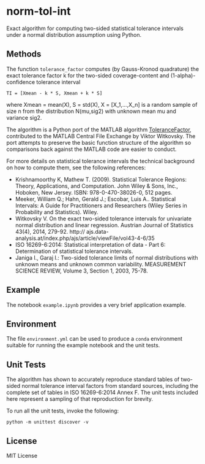 # norm-tol-int

Exact algorithm for computing two-sided statistical tolerance intervals under a normal distribution assumption using Python.

## Methods

The function `tolerance_factor` computes (by Gauss-Kronod quadrature)
the exact tolerance factor k for the
two-sided coverage-content and (1-alpha)-confidence tolerance interval

    TI = [Xmean - k * S, Xmean + k * S]

where Xmean = mean(X), S = std(X), X = [X_1,...,X_n] is a random sample
of size n from the distribution N(mu,sig2) with unknown mean mu and
variance sig2.

The algorithm is a Python port of the MATLAB algorithm [ToleranceFactor](https://www.mathworks.com/matlabcentral/fileexchange/24135-tolerancefactor), contributed to the MATLAB Central File Exchange
by Viktor Witkovsky. The port attempts to preserve the basic function structure of the
algorithm so comparisons back against the MATLAB code are easier to conduct.

For more details on statistical tolerance intervals the technical background on how to
compute them, see the following references:

*   Krishnamoorthy K, Mathew T. (2009). Statistical Tolerance Regions:
    Theory, Applications, and Computation. John Wiley & Sons, Inc.,
    Hoboken, New Jersey. ISBN: 978-0-470-38026-0, 512 pages.
*   Meeker, William Q.; Hahn, Gerald J.; Escobar, Luis A.. Statistical
    Intervals: A Guide for Practitioners and Researchers (Wiley Series in
    Probability and Statistics). Wiley.
*   Witkovsky V. On the exact two-sided tolerance intervals for
    univariate normal distribution and linear regression. Austrian
    Journal of Statistics 43(4), 2014, 279-92. http://
    ajs.data-analysis.at/index.php/ajs/article/viewFile/vol43-4-6/35
*   ISO 16269-6:2014: Statistical interpretation of data - Part 6:
    Determination of statistical tolerance intervals.
*   Janiga I., Garaj I.: Two-sided tolerance limits of normal
    distributions with unknown means and unknown common variability.
    MEASUREMENT SCIENCE REVIEW, Volume 3, Section 1, 2003, 75-78.

## Example

The notebook `example.ipynb` provides a very brief application example.

## Environment

The file `environment.yml` can be used to produce a `conda` environment suitable
for running the example notebook and the unit tests.

## Unit Tests

The algorithm has shown to accurately reproduce standard tables of two-sided normal tolerance
interval factors from standard sources, including the complete set of tables in
ISO 16269-6:2014 Annex F. The unit tests included here represent a sampling of that
reproduction for brevity.

To run all the unit tests, invoke the following:

    python -m unittest discover -v

## License

MIT License
